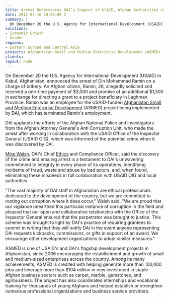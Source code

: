```yaml
---
title: Arrest Underscores DAI’s Support of USAID, Afghan Authorities in Fighting Corruption
date: 2012-03-16 18:05:00 Z
summary: |
  On December 20 the U.S. Agency for International Development (USAID) in Kabul, Afghanistan, announced the arrest of Din Mohammad Ramin on a charge of bribery. An Afghan citizen, Ramin, 26, allegedly solicited and received a one-time payment of $3,000 and promise of an additional $1,500 in exchange for directing a grant to a project beneficiary in Laghman Province.
solutions:
- Economic Growth
- Gender
regions:
- Eastern Europe and Central Asia
projects: Afghanistan—Small and Medium Enterprise Development (ASMED)
clients:
layout: node
---
```

On December 20 the U.S. Agency for International Development (USAID) in Kabul, Afghanistan, announced the arrest of Din Mohammad Ramin on a charge of bribery. An Afghan citizen, Ramin, 26, allegedly solicited and received a one-time payment of $3,000 and promise of an additional $1,500 in exchange for directing a grant to a project beneficiary in Laghman Province. Ramin was an employee for the USAID-funded [Afghanistan Small and Medium Enterprise Development][1] (ASMED) project being implemented by DAI, which has terminated Ramin's employment.

DAI applauds the efforts of the Afghan National Police and investigators from the Afghan Attorney General's Anti Corruption Unit, who made the arrest after working in collaboration with the USAID Office of the Inspector General (USAID OIG), which was informed of the potential crime when it was discovered by DAI.

[Mike Walsh][2], DAI's Chief [Ethics][3] and Compliance Officer, said the discovery of the crime and ensuing arrest is a testament to DAI's unwavering commitment to integrity in every phase of its operations, identifying incidents of fraud, waste and abuse by bad actors, and, when found, eliminating these misdeeds in full collaboration with USAID OIG and local authorities.

"The vast majority of DAI staff in Afghanistan are ethical professionals dedicated to the development of the country, but we are committed to rooting out corruption where it does occur," Walsh said. "We are proud that our vigilance unearthed this particular instance of corruption in the field and pleased that our open and collaborative relationship with the Office of the Inspector General ensured that the perpetrator was brought to justice. This scheme was brought to light by DAI's practice of requiring grantees to commit in writing that they will notify DAI in the event anyone representing DAI requests kickbacks, commissions, or gifts in support of an award. We encourage other development organizations to adopt similar measures."

ASMED is one of USAID's and DAI's flagship development projects in Afghanistan, since 2006 encouraging the establishment and growth of small and medium-sized enterprises across the country. Among its many achievements, ASMED is credited with helping generate more than 100,000 jobs and leverage more than $104 million in new investment in staple Afghan business sectors such as carpet, marble, gemstones, and agribusiness. The project has also coordinated internships and vocational training for thousands of young Afghans and helped establish or strengthen numerous professional organizations and business service providers.

[1]: /our-work/projects/afghanistan-small-and-medium-enterprise-development-asmed
[2]: /who-we-are/our-team/mike-walsh
[3]: /who-we-are/ethics-integrity
